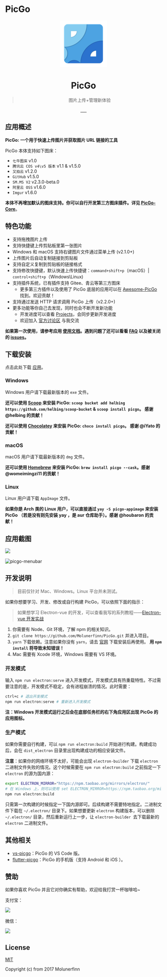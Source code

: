 # PicGo

<div align="center">
  <img src="https://raw.githubusercontent.com/Molunerfinn/test/master/picgo/New%20LOGO-150.png" alt="">
  <h1>PicGo</h1>
  <blockquote>图片上传+管理新体验 </blockquote>
  <a href="https://github.com/Molunerfinn/PicGo/actions">
    <img src="https://img.shields.io/badge/code%20style-standard-green.svg?style=flat-square" alt="">
  </a>
  <a href="https://github.com/Molunerfinn/PicGo/actions">
    <img src="https://github.com/Molunerfinn/PicGo/workflows/Build/badge.svg" alt="">
  </a>
  <a href="https://github.com/Molunerfinn/PicGo/releases">
    <img src="https://img.shields.io/github/downloads/Molunerfinn/PicGo/total.svg?style=flat-square" alt="">
  </a>
  <a href="https://github.com/Molunerfinn/PicGo/releases/latest">
    <img src="https://img.shields.io/github/release/Molunerfinn/PicGo.svg?style=flat-square" alt="">
  </a>
  <a href="https://github.com/PicGo/bump-version">
    <img src="https://img.shields.io/badge/picgo-convention-blue.svg?style=flat-square" alt="">
  </a>
  <a href="https://gitter.im/picgo-all/PicGo?utm_source=share-link&utm_medium=link&utm_campaign=share-link">
    <img src="https://img.shields.io/badge/gitter-join%20chat%20%E2%86%92-66ae93.svg?style=flat-square" alt="">
  </a>
</div>

## 应用概述

**PicGo: 一个用于快速上传图片并获取图片 URL 链接的工具**

PicGo 本体支持如下图床：

- `七牛图床` v1.0
- `腾讯云 COS v4\v5 版本` v1.1 & v1.5.0
- `又拍云` v1.2.0
- `GitHub` v1.5.0
- `SM.MS V2` v2.3.0-beta.0
- `阿里云 OSS` v1.6.0
- `Imgur` v1.6.0

**本体不再增加默认的图床支持。你可以自行开发第三方图床插件。详见 [PicGo-Core](https://picgo.github.io/PicGo-Core-Doc/)**。

## 特色功能

- 支持拖拽图片上传
- 支持快捷键上传剪贴板里第一张图片
- Windows 和 macOS 支持右键图片文件通过菜单上传 (v2.1.0+)
- 上传图片后自动复制链接到剪贴板
- 支持自定义复制到剪贴板的链接格式
- 支持修改快捷键，默认快速上传快捷键：`command+shift+p`（macOS）| `control+shift+p`（Windows\Linux)
- 支持插件系统，已有插件支持 Gitee、青云等第三方图床
  - 更多第三方插件以及使用了 PicGo 底层的应用可以在 [Awesome-PicGo](https://github.com/PicGo/Awesome-PicGo) 找到。欢迎贡献！
- 支持通过发送 HTTP 请求调用 PicGo 上传（v2.2.0+)
- 更多功能等你自己去发现，同时也会不断开发新功能
  - 开发进度可以查看 [Projects](https://github.com/Molunerfinn/PicGo/projects)，会同步更新开发进度
  - 欢迎加入 [官方讨论区](https://github.com/Molunerfinn/PicGo/discussions) 与我交流

**如果第一次使用，请参考应用 [使用文档](https://picgo.github.io/PicGo-Doc/zh/guide/getting-started.html)。遇到问题了还可以看看 [FAQ](https://github.com/Molunerfinn/PicGo/blob/dev/FAQ.md) 以及被关闭的 [issues](https://github.com/Molunerfinn/PicGo/issues?q=is%3Aissue+is%3Aclosed)。**

## 下载安装

点击此处下载 [应用](https://github.com/Molunerfinn/PicGo/releases)。

### Windows

Windows 用户请下载最新版本的 `exe` 文件。

**还可以使用 [Scoop](https://scoop.sh/) 来安装 PicGo: `scoop bucket add helbing https://github.com/helbing/scoop-bucket` & `scoop install picgo`。 感谢 @helbing 的贡献！**

**还可以使用 [Chocolatey](https://chocolatey.org/) 来安装 PicGo: `choco install picgo`。 感谢 @iYato 的贡献！**

### macOS

macOS 用户请下载最新版本的 `dmg` 文件。

**还可以使用 [Homebrew](https://brew.sh/) 来安装 PicGo: `brew install picgo --cask`。感谢 @womeimingzi11 的贡献！**

### Linux

Linux 用户请下载 `AppImage` 文件。

**如果你是 Arch 类的 Linux 用户，可以直接通过 `yay -S picgo-appimage` 来安装 PicGo （若是没有则先安装 yay ，是 aur 仓库助手）。感谢 @houbaron 的贡献！**

## 应用截图

![](https://raw.githubusercontent.com/Molunerfinn/test/master/picgo/picgo-2.0.gif)

![picgo-menubar](https://user-images.githubusercontent.com/12621342/34242310-b5056510-e655-11e7-8568-60ffd4f71910.gif)

## 开发说明

> 目前仅针对 Mac、Windows。Linux 平台并未测试。

如果你想要学习、开发、修改或自行构建 PicGo，可以依照下面的指示：

> 如果想学习 Electron-vue 的开发，可以查看我写的系列教程——[Electron-vue 开发实战](https://molunerfinn.com/tags/Electron-vue/)

1. 你需要有 Node、Git 环境，了解 npm 的相关知识。
2. `git clone https://github.com/Molunerfinn/PicGo.git` 并进入项目。
3. `yarn` 下载依赖。注意如果你没有 `yarn`，请去 [官网](https://classic.yarnpkg.com/en/docs/install) 下载安装后再使用。 **用 `npm install` 将导致未知错误！**
4. Mac 需要有 Xcode 环境，Windows 需要有 VS 环境。

### 开发模式

输入 `npm run electron:serve` 进入开发模式，开发模式具有热重载特性。不过需要注意的是，开发模式不稳定，会有进程崩溃的情况。此时需要：

```bash
ctrl+c # 退出开发模式
npm run electron:serve # 重新进入开发模式
```

**注：Windows 开发模式运行之后会在底部任务栏的右下角应用区出现 PicGo 的应用图标。**

### 生产模式

如果你需要自行构建，可以 `npm run electron:build` 开始进行构建。构建成功后，会在 `dist_electron` 目录里出现构建成功的相应安装文件。

**注意**：如果你的网络环境不太好，可能会出现 `electron-builder` 下载 `electron` 二进制文件失败的情况。这个时候需要在 `npm run electron:build` 之前指定一下 `electron` 的源为国内源：

```bash
export ELECTRON_MIRROR="https://npm.taobao.org/mirrors/electron/"
# 在 Windows 上，则可以使用 set ELECTRON_MIRROR=https://npm.taobao.org/mirrors/electron/ （无需引号）
npm run electron:build
```

只需第一次构建的时候指定一下国内源即可。后续构建不需要特地指定。二进制文件下载在 `~/.electron/` 目录下。如果想要更新 `electron` 构建版本，可以删除 `~/.electron/` 目录，然后重新运行上一步，让 `electron-builder `去下载最新的 `electron` 二进制文件。

## 其他相关

- [vs-picgo](https://github.com/PicGo/vs-picgo)：PicGo 的 VS Code 版。
- [flutter-picgo](https://github.com/PicGo/flutter-picgo)：PicGo 的手机版（支持 Android 和 iOS ）。

## 赞助

如果你喜欢 PicGo 并且它对你确实有帮助，欢迎给我打赏一杯咖啡哈~

支付宝：

![](https://user-images.githubusercontent.com/12621342/34188165-e7cdf372-e56f-11e7-8732-1338c88b9bb7.jpg)

微信：

![](https://user-images.githubusercontent.com/12621342/34188201-212cda84-e570-11e7-9b7a-abb298699d85.jpg)

## License

[MIT](http://opensource.org/licenses/MIT)

Copyright (c) from 2017 Molunerfinn

